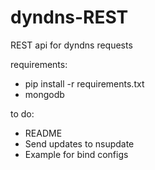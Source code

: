 # dyndns-REST
REST api for dyndns requests

requirements:

- pip install -r requirements.txt
- mongodb

to do:

- README
- Send updates to nsupdate
- Example for bind configs
